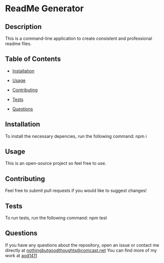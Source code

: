 # ReadMe Generator

  ## Description

  This is a command-line application to create consistent and professional readme files.

  ## Table of Contents

  * [Installation](#installation)

  * [Usage](#usage)

  * [Contributing](#contributing)

  * [Tests](#tests)

  * [Questions](#questions)

  ## Installation

  To install the necessary depencies, run the following command:
  npm i

  ## Usage
This is an open-source project so feel free to use.

  ## Contributing
  Feel free to submit pull requests if you would like to suggest changes!

  ## Tests

  To run tests, run the following command:
  npm test

  ## Questions

  If you have any questions about the repository, open an issue or contact me directly at nothingbutgoodthoughts@comcast.net
  You can find more of my work at [aod1411](https://github.com/aod1411)

